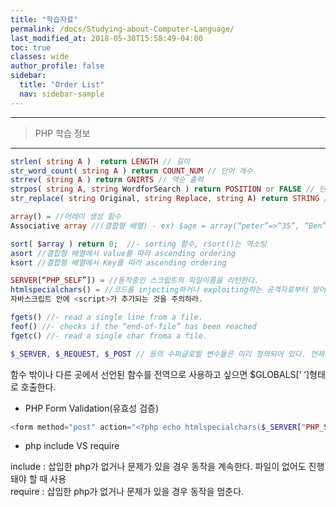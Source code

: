 ```yaml
---
title: "학습자료"
permalink: /docs/Studying-about-Computer-Language/
last_modified_at: 2018-05-30T15:58:49-04:00
toc: true
classes: wide
author_profile: false
sidebar:
  title: "Order List"
  nav: sidebar-sample
---
```




---
> PHP 학습 정보
---  

```php
strlen( string A )  return LENGTH // 길이  
str_word_count( string A ) return COUNT_NUM // 단어 개수  
strrev( string A ) return GNIRTS // 역순 출력  
strpos( string A, string WordforSearch ) return POSITION or FALSE // 단어 검색 (첫 글자 = 0 출력)  
str_replace( string Original, string Replace, string A) return STRING // 단어 치환  

array() = //어레이 생성 함수  
Associative array //(결합형 배열) - ex) $age = array(“peter”=>“35”, “Ben”=>“37);  

sort( $array ) return 0;  //- sorting 함수, rsort()는 역소팅  
asort //결합형 배열에서 value를 따라 ascending ordering  
ksort //결합형 배열에서 Key를 따라 ascending ordering  

SERVER[“PHP_SELF”]) = //동작중인 스크립트의 파일이름을 리턴한다.  
htmlspecialchars() = //코드를 injecting하거나 exploiting하는 공격자로부터 방어하기 위한 변환 함수  
자바스크립트 안에 <script>가 추가되는 것을 주의하라.  

fgets() //- read a single line from a file.   
feof() //- checks if the “end-of-file” has been reached  
fgetc() //- read a single char froma a file.  
```  

```php
$_SERVER, $_REQUEST, $_POST // 등의 수퍼글로벌 변수들은 미리 정의되어 있다. 언제든 사용가능  
```  

함수 밖이나 다른 곳에서 선언된 함수를 전역으로 사용하고 싶으면 $GLOBALS[‘ ’]형태로 호출한다.

-  PHP Form Validation(유효성 검증)

```php
<form method="post" action="<?php echo htmlspecialchars($_SERVER["PHP_SELF"]);?>">
```    

- php include VS require

 include
:   삽입한 php가 없거나 문제가 있을 경우 동작을 계속한다. 파일이 없어도 진행돼야 할 때 사용  
 require
:   삽입한 php가 없거나 문제가 있을 경우 동작을 멈춘다.  
